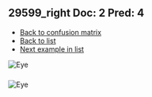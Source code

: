 ## 29599_right Doc: 2 Pred: 4
- [Back to confusion matrix](https://github.com/juliandewit/kaggle_retinopathy/blob/master/matrix.md)
- [Back to list](https://github.com/juliandewit/kaggle_retinopathy/blob/master/lists/24/list.md)
- [Next example in list](https://github.com/juliandewit/kaggle_retinopathy/blob/master/lists/24/30/3088_right.md)

![Eye](https://retinopaty.blob.core.windows.net/size1024/29599_right_2.jpeg)

### 

![Eye]()
